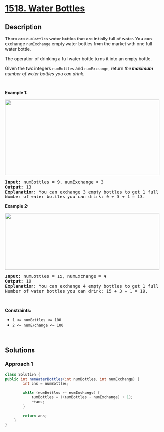 # [1518. Water Bottles](https://leetcode.com/problems/water-bottles)

## Description

<p>There are <code>numBottles</code> water bottles that are initially full of water. You can exchange <code>numExchange</code> empty water bottles from the market with one full water bottle.</p>

<p>The operation of drinking a full water bottle turns it into an empty bottle.</p>

<p>Given the two integers <code>numBottles</code> and <code>numExchange</code>, return <em>the <strong>maximum</strong> number of water bottles you can drink</em>.</p>
<p>&nbsp;</p>

<p><strong class="example">Example 1:</strong></p>
<img alt="" src="https://fastly.jsdelivr.net/gh/doocs/leetcode@main/solution/1500-1599/1518.Water%20Bottles/images/sample_1_1875.png" style="width: 500px; height: 245px;" />
<pre>
<strong>Input:</strong> numBottles = 9, numExchange = 3
<strong>Output:</strong> 13
<strong>Explanation:</strong> You can exchange 3 empty bottles to get 1 full water bottle.
Number of water bottles you can drink: 9 + 3 + 1 = 13.
</pre>

<p><strong class="example">Example 2:</strong></p>
<img alt="" src="https://fastly.jsdelivr.net/gh/doocs/leetcode@main/solution/1500-1599/1518.Water%20Bottles/images/sample_2_1875.png" style="width: 500px; height: 183px;" />
<pre>
<strong>Input:</strong> numBottles = 15, numExchange = 4
<strong>Output:</strong> 19
<strong>Explanation:</strong> You can exchange 4 empty bottles to get 1 full water bottle. 
Number of water bottles you can drink: 15 + 3 + 1 = 19.
</pre>
<p>&nbsp;</p>

<p><strong>Constraints:</strong></p>
<ul>
    <li><code>1 &lt;= numBottles &lt;= 100</code></li>
    <li><code>2 &lt;= numExchange &lt;= 100</code></li>
</ul>
<p>&nbsp;</p>

## Solutions

### **Approach 1**

```java
class Solution {
public int numWaterBottles(int numBottles, int numExchange) {
        int ans = numBottles;
        
        while (numBottles >= numExchange) {
            numBottles = ((numBottles - numExchange) + 1);
            ++ans;
        }
        
        return ans;
    }
}
```

<!-- tabs:end -->